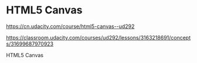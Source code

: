 # HTML5 Canvas  



https://cn.udacity.com/course/html5-canvas--ud292


https://classroom.udacity.com/courses/ud292/lessons/3163218691/concepts/31699687970923



HTML5 Canvas

















